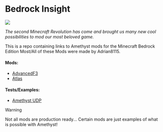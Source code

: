 # Bedrock Insight
<a href="https://discord.gg/ArvWEVHGWs"><img src="https://img.shields.io/discord/1218673790775726182.svg?style=flat&label=Azurite&logo=discord&logoColor=ffffff&color=011e2c&labelColor=1f3157"><a/>

_The second Minecraft Revolution has come and brought us many new cool possibilities to mod our most beloved game._

This is a repo containing links to Amethyst mods for the Minecraft Bedrock Edition
Most/All of these Mods were made by Adrian8115.

#### Mods:
- [AdvancedF3](https://github.com/Adrian8115/AdvancedF3)
- [Atlas](https://github.com/AmethystAPI/Atlas)

#### Tests/Examples:
- [Amethyst UDP](https://github.com/Adrian8115/amethyst-udp-test)

> [!WARNING]
> Not all mods are production ready...
> Certain mods are just examples of what is possible with Amethyst!
